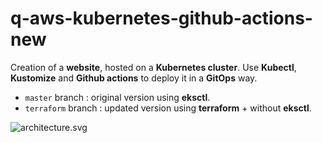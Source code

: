 # q-aws-kubernetes-github-actions-new

Creation of a **website**, hosted on a **Kubernetes cluster**. Use **Kubectl**, **Kustomize** and **Github actions** to deploy it in a **GitOps** way. 

- `master` branch : original version using **eksctl**.
- `terraform` branch : updated version using **terraform** + without **eksctl**.

![architecture.svg](architecture.svg)
